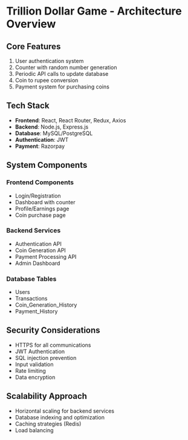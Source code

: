 # Trillion Dollar Game - Architecture Overview

## Core Features
1. User authentication system
2. Counter with random number generation
3. Periodic API calls to update database
4. Coin to rupee conversion
5. Payment system for purchasing coins

## Tech Stack
- **Frontend**: React, React Router, Redux, Axios
- **Backend**: Node.js, Express.js
- **Database**: MySQL/PostgreSQL
- **Authentication**: JWT
- **Payment**: Razorpay

## System Components

### Frontend Components
- Login/Registration
- Dashboard with counter
- Profile/Earnings page
- Coin purchase page

### Backend Services
- Authentication API
- Coin Generation API
- Payment Processing API
- Admin Dashboard

### Database Tables
- Users
- Transactions
- Coin_Generation_History
- Payment_History

## Security Considerations
- HTTPS for all communications
- JWT Authentication
- SQL injection prevention
- Input validation
- Rate limiting
- Data encryption

## Scalability Approach
- Horizontal scaling for backend services
- Database indexing and optimization
- Caching strategies (Redis)
- Load balancing